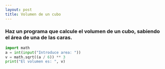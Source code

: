 ```yaml
---
layout: post
title: Volumen de un cubo
---
```


### Haz un programa que calcule el volumen de un cubo, sabiendo el área de una de las caras.

```python
import math
a = int(input("Introduce area: "))
v = math.sqrt((a / 6)) ** 3
print("El volumen es: ", v)
```
